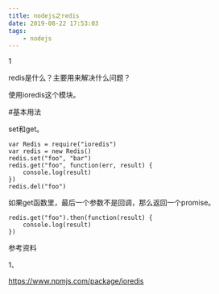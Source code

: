 ```yaml
---
title: nodejs之redis
date: 2019-08-22 17:53:03
tags:
	- nodejs
---
```


1

redis是什么？主要用来解决什么问题？



使用ioredis这个模块。

#基本用法

set和get。

```
var Redis = require("ioredis")
var redis = new Redis()
redis.set("foo", "bar")
redis.get("foo", function(err, result) {
    console.log(result)
})
redis.del("foo")
```

如果get函数里，最后一个参数不是回调，那么返回一个promise。

```
redis.get("foo").then(function(result) {
    console.log(result)
})
```



参考资料

1、

https://www.npmjs.com/package/ioredis

